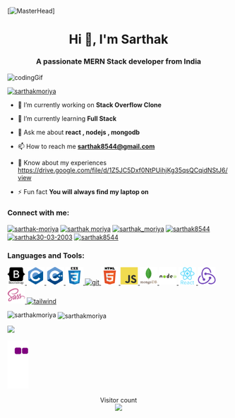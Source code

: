 [![MasterHead](https://e1.pxfuel.com/desktop-wallpaper/726/579/desktop-wallpaper-develop-your-mern-stack-web-application-by-mdsajaldeowan-mern-stack.jpg)]
<h1 align="center">Hi 👋, I'm Sarthak</h1>
<h3 align="center">A passionate MERN Stack developer from India</h3>
<img align="center" alt="codingGif" width="400"  src="https://camo.githubusercontent.com/5ddf73ad3a205111cf8c686f687fc216c2946a75005718c8da5b837ad9de78c9/68747470733a2f2f7468756d62732e6766796361742e636f6d2f4576696c4e657874446576696c666973682d736d616c6c2e676966" alt="">
<p align="left"> <a href="https://github.com/ryo-ma/github-profile-trophy"><img src="https://github-profile-trophy.vercel.app/?username=sarthakmoriya" alt="sarthakmoriya" /></a> </p>

- 🔭 I’m currently working on **Stack Overflow Clone**

- 🌱 I’m currently learning **Full Stack**

- 💬 Ask me about **react , nodejs , mongodb**

- 📫 How to reach me **sarthak8544@gmail.com**

- 📄 Know about my experiences  https://drive.google.com/file/d/1Z5JC5Dxf0NtPUihjKg35qsQCqidNStJ6/view
- ⚡ Fun fact **You will always find my laptop on**

<h3 align="left">Connect with me:</h3>
<p align="left">
<a href="https://linkedin.com/in/sarthak-moriya-71ab5321b/" target="blank"><img align="center" src="https://raw.githubusercontent.com/rahuldkjain/github-profile-readme-generator/master/src/images/icons/Social/linked-in-alt.svg" alt="sarthak-moriya" height="30" width="40" /></a>
<a href="https://fb.com/sarthak.morya.3" target="blank"><img align="center" src="https://raw.githubusercontent.com/rahuldkjain/github-profile-readme-generator/master/src/images/icons/Social/facebook.svg" alt="sarthak moriya" height="30" width="40" /></a>
<a href="https://instagram.com/sarthak_moriya" target="blank"><img align="center" src="https://raw.githubusercontent.com/rahuldkjain/github-profile-readme-generator/master/src/images/icons/Social/instagram.svg" alt="sarthak_moriya" height="30" width="40" /></a>
<a href="https://www.hackerrank.com/sarthak8544" target="blank"><img align="center" src="https://raw.githubusercontent.com/rahuldkjain/github-profile-readme-generator/master/src/images/icons/Social/hackerrank.svg" alt="sarthak8544" height="30" width="40" /></a>
<a href="https://www.leetcode.com/sarthak30-03-2003" target="blank"><img align="center" src="https://raw.githubusercontent.com/rahuldkjain/github-profile-readme-generator/master/src/images/icons/Social/leet-code.svg" alt="sarthak30-03-2003" height="30" width="40" /></a>
<a href="https://auth.geeksforgeeks.org/user/sarthak8544" target="blank"><img align="center" src="https://raw.githubusercontent.com/rahuldkjain/github-profile-readme-generator/master/src/images/icons/Social/geeks-for-geeks.svg" alt="sarthak8544" height="30" width="40" /></a>
</p>

<h3 align="left">Languages and Tools:</h3>
<p align="left"> <a href="https://getbootstrap.com" target="_blank" rel="noreferrer"> <img src="https://raw.githubusercontent.com/devicons/devicon/master/icons/bootstrap/bootstrap-plain-wordmark.svg" alt="bootstrap" width="40" height="40"/> </a> <a href="https://www.cprogramming.com/" target="_blank" rel="noreferrer"> <img src="https://raw.githubusercontent.com/devicons/devicon/master/icons/c/c-original.svg" alt="c" width="40" height="40"/> </a> <a href="https://www.w3schools.com/cpp/" target="_blank" rel="noreferrer"> <img src="https://raw.githubusercontent.com/devicons/devicon/master/icons/cplusplus/cplusplus-original.svg" alt="cplusplus" width="40" height="40"/> </a> <a href="https://www.w3schools.com/css/" target="_blank" rel="noreferrer"> <img src="https://raw.githubusercontent.com/devicons/devicon/master/icons/css3/css3-original-wordmark.svg" alt="css3" width="40" height="40"/> </a> <a href="https://git-scm.com/" target="_blank" rel="noreferrer"> <img src="https://www.vectorlogo.zone/logos/git-scm/git-scm-icon.svg" alt="git" width="40" height="40"/> </a> <a href="https://www.w3.org/html/" target="_blank" rel="noreferrer"> <img src="https://raw.githubusercontent.com/devicons/devicon/master/icons/html5/html5-original-wordmark.svg" alt="html5" width="40" height="40"/> </a> <a href="https://developer.mozilla.org/en-US/docs/Web/JavaScript" target="_blank" rel="noreferrer"> <img src="https://raw.githubusercontent.com/devicons/devicon/master/icons/javascript/javascript-original.svg" alt="javascript" width="40" height="40"/> </a> <a href="https://www.mongodb.com/" target="_blank" rel="noreferrer"> <img src="https://raw.githubusercontent.com/devicons/devicon/master/icons/mongodb/mongodb-original-wordmark.svg" alt="mongodb" width="40" height="40"/> </a> <a href="https://nodejs.org" target="_blank" rel="noreferrer"> <img src="https://raw.githubusercontent.com/devicons/devicon/master/icons/nodejs/nodejs-original-wordmark.svg" alt="nodejs" width="40" height="40"/> </a> <a href="https://reactjs.org/" target="_blank" rel="noreferrer"> <img src="https://raw.githubusercontent.com/devicons/devicon/master/icons/react/react-original-wordmark.svg" alt="react" width="40" height="40"/> </a> <a href="https://redux.js.org" target="_blank" rel="noreferrer"> <img src="https://raw.githubusercontent.com/devicons/devicon/master/icons/redux/redux-original.svg" alt="redux" width="40" height="40"/> </a> <a href="https://sass-lang.com" target="_blank" rel="noreferrer"> <img src="https://raw.githubusercontent.com/devicons/devicon/master/icons/sass/sass-original.svg" alt="sass" width="40" height="40"/> </a> <a href="https://tailwindcss.com/" target="_blank" rel="noreferrer"> <img src="https://www.vectorlogo.zone/logos/tailwindcss/tailwindcss-icon.svg" alt="tailwind" width="40" height="40"/> </a> </p>

<p><img align="left" src="https://github-readme-stats.vercel.app/api/top-langs?username=sarthakmoriya&show_icons=true&locale=en&layout=compact" alt="sarthakmoriya" /></p>

<p>&nbsp;<img align="center" src="https://github-readme-stats.vercel.app/api?username=sarthakmoriya&show_icons=true&locale=en" alt="sarthakmoriya" /></p>

<p><img src="https://github-readme-streak-stats.herokuapp.com/?user=sarthakmoriya"/></p>

![snake gif](https://github.com/sarthakmoriya/sarthakmoriya/blob/output/github-contribution-grid-snake.gif)
<p align="center"> 
  Visitor count<br>
  <img src="https://profile-counter.glitch.me/SarthakMoriya/count.svg" />
</p>
